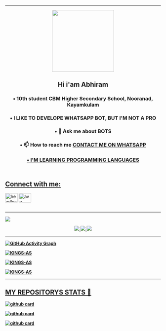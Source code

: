 

<hr></hr>
<!---
![My card name](https://cardivo.vercel.app/api?name=ABHIRAM_✌_SACHU&description=Hi,%20Welcome%20To%20My%20Profile%20😈&image=https://avatars.githubusercontent.com/u/95849340?v=4&s=10?v=4&backgroundColor=%23ecf0f1&instagram=abhiram_sachu_aj&github=KINGS-AS&twitter=&pattern=leaf&colorPattern=%23eaeaea)
--->

<section id="main">
						<header>
							 <a href="as.png"><span class="avatar"><img width='200' height='200'  src="https://i.imgur.com/fKzd59Q.jpeg" alt=""> </a></span>
							<h1>Hi i'am Abhiram </h1>
							<h3 >• 10th student CBM Higher Secondary School, Nooranad, Kayamkulam</h3><h3>• I LIKE TO DEVELOPE WHATSAPP BOT, BUT I'M NOT A PRO</h3><h3>• 💬 Ask me about <strong>BOTS</strong></h3><h3>• 📫 How to reach me <a href="https://wa.me/917736771516?text=HI,%20I%20GOT%20THIS%20FROM%20YOUR%20WEBSITE%20❤">CONTACT ME ON WHATSAPP </h3><h3> • I'M LEARNING PROGRAMMING LANGUAGES
						</header>

<h2 align="left">Connect with me:</h2>
<p align="left">

<a href="https://instagram.com/KING_AS_OFC" target="blank"><img align="center" src="https://raw.githubusercontent.com/rahuldkjain/github-profile-readme-generator/master/src/images/icons/Social/instagram.svg" alt="headless_angels.exo" height="30" width="40" /></a>
<a href="https://wa.me/917736771516" target="blank"><img align="center" src="https://raw.githubusercontent.com/rahuldkjain/github-profile-readme-generator/master/src/images/icons/Social/whatsapp.svg" alt="avo" height="30" width="40" /></a>
</br></br>
						
_______						
<img src="https://telegra.ph/file/72a4abf2a093bc0d4f6ed.jpg">

<p align="center">
  <a href="https://github.com/KINGS-AS">
    <img src="https://komarev.com/ghpvc/?username=KINGS-AS&label=Profile%200views&color=0000FF&label=Profile+Views&style=plastic">
</a>
  <a href="https://github.com/KINGS-AS?tab=stars">
    <img src="https://img.shields.io/github/stars/KINGS-AS?color=0000FF&label=Stargazers&style=plastic">

  </a>
  <a href="https://github.com/KINGS-AS?tab=followers">
    <img src="https://img.shields.io/github/followers/KINGS-AS?color=0000FF&label=Followers&style=plastic">
<b>

----

  <img src="https://activity-graph.herokuapp.com/graph?username=KINGS-AS&amp;bg_color=000000&amp;color=4fff67&amp;line=4fff67&amp;point=ffffff&amp;area=true&amp;hide_border=true" alt="GitHub Activity Graph">
  </div>
<p align="center">
<p><img align="center" src="https://github-readme-stats.vercel.app/api/top-langs?username=KINGS-AS&show_icons=true&theme=dark&locale=en&layout=compact" alt="KINGS-AS" /></p>

<p align="center">
<p><img align="center" src="https://github-readme-stats.vercel.app/api?username=KINGS-AS&show_icons=true&theme=dark&locale=en" alt="KINGS-AS" /></p>

<p><img align="center" src="https://github-readme-streak-stats.herokuapp.com/?user=KINGS-AS&theme=dark" alt="KINGS-AS" /></p>
</p>

</div>

----
## MY REPOSITORYS STATS 🔭

[![github card](https://github-readme-stats.vercel.app/api/pin/?username=KINGS-AS&repo=RDX&theme=dark)](https://github.com/KINGS-AS/RDX)

[![github card](https://github-readme-stats.vercel.app/api/pin/?username=KINGS-AS&repo=RDX_V2&theme=dark)](https://github.com/KINGS-AS/RDX_V2)

[![github card](https://github-readme-stats.vercel.app/api/pin/?username=KINGS-AS&repo=Terror_Queen&theme=dark)](https://github.com/KINGS-AS/Terror_Queen)



